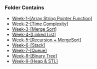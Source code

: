 ### Folder Contains

- [Week-1-[Array String Pointer Function] ]()
- [Week-2-[Time Complexity] ]()
- [Week-3-[Merge Sort] ]()
- [Week-4-[Linked List] ]()
- [Week-5-[Recursion + MergeSort] ]()
- [Week-6-[Stack] ](https://github.com/bappasahabapi/Level-1-ProblemSet-div-3-/tree/main/02-Basic%20Data%20Structure-C%2B%2B/week-6-%5Bstack%2Bqueue%5D)
- [Week-7-[Queue] ](https://github.com/bappasahabapi/Level-1-ProblemSet-div-3-/tree/main/02-Basic%20Data%20Structure-C%2B%2B/week-7-%5BQueue%5D)
- [Week-8-[Binary Tree] ]()
- [Week-9-[Heap & STL] ]()